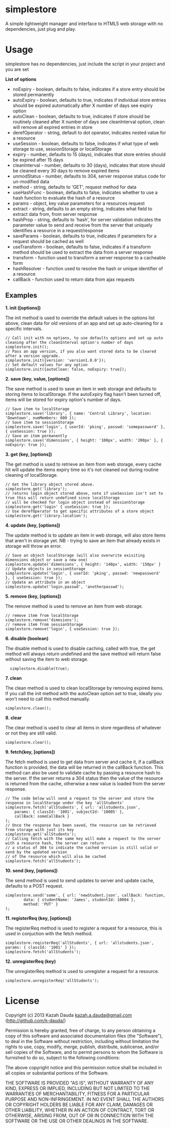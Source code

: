 simplestore
===========

A simple lightweight manager and interface to HTML5 web storage with no dependencies, just plug and play.

Usage
=====
simplestore has no dependencies, just include the script in your project and you are set

__List of options__
* noExpiry      - boolean, defaults to false, indicates if a store entry should be stored permanently
* autoExpiry    - boolean, defaults to true, indicates if individual store entries should be expired automatically after X number of days see expiry option
* autoClean     - boolean, defaults to true, indicates if store should be routinely cleaned after X number of days see cleanInterval option,  clean will remove all expired entries in store
* derefOperator - string, default to dot operator, indicates nested value for a resource
* useSession    - boolean, defaults to false, indicates if what type of web storage to use, sessionStorage or localStorage
* expiry        - number, defaults to 15 (days), indicates that store entries should be expired after 15 days
* cleanInterval - number, defaults to 30 (days), indicates that store should be cleaned every 30 days to remove expired items
* unmodStatus   - number, defaults to 304, server response status code for un-modified data
* method        - string, defaults to 'GET', request method for data
* useHashFunc   - boolean, defaults to false, indicates whether to use a hash function to evaluate the hash of a resource
* params        - object, key value parameters for a resources request
* extract       - string, defaults to an empty string, indicates what field to extract data from, from server response
* hashProp      - string, defaults to 'hash', for server validation indicates the parameter value to send and receive from the server that uniquely identifies a resource in a request/response
* saveParams    - boolean, defaults to true, indicates if parameters for a request should be cached as well
* useTransform  - boolean, defaults to false, indicates if a transform method should be used to extract the data from a server response
* transform     - function used to transform a server response to a cacheable form
* hashResolver  - function used to resolve the hash or unique identifier of a resource
* callBack      - function used to return data from ajax requests

Examples
--------
__1. init ([options])__

The init method is used to override the default values in the options list above, clean data for old versions of an app and set up auto-cleaning for a specific intervals.

    // Call init with no options, to use defaults options and set up auto cleaning after the cleanInterval option's number of days
    simplestore.init();
    // Pass an app version, if you also want stored data to be cleared after a version upgrade.
    simplestore.init({version: 'version1.0.0'});
    // Set default values for any option
    simplestore.init({autoClean: false, noExpiry: true});
    
__2. save (key, value, [options])__

The save method is used to save an item in web storage and defaults to storing items to localStorage. 
If the autoExpiry flag hasn't been turned off, items will be stored for expiry option's number of days.

    // Save item to localStorage
    simplestore.save('library', { name: 'Central Library', location: 'Downtown', numMembers: 800 });
    // Save item to sessionStorage
    simplestore.save('login', { userId: 'pking', passwd: 'somepassword' }, { useSession: true });
    // Save an item permanently
    simplestore.save('dimensions', { height: '100px', width: '200px' }, { noExpiry: true });
      
__3. get (key, [options])__

The get method is used to retrieve an item from web storage, every cache hit will update the items expiry time so it's not cleaned out during 
routine cleaning of localStorage.

    // Get the library object stored above.
    simplestore.get('library');
    // returns login object stored above, note if useSession isn't set to true this will return undefined since localStorage
    // will be checked for login object instead of sessionStorage
    simplestore.get('login' { useSession: true });
    // Use derefOperator to get specific attributes of a store object
    simplestore.get('library.location');
    
__4. update (key, [options])__

The update method is to update an item in web storage, will also store items that aren't in storage yet. NB - trying to save an item that already
exists in storage will throw an error.

    // Save an object localStorage (will also overwrite exisiting dimensions object or save a new one)
    simplestore.update('dimensions', { height: '140px', width: '150px' }
    // Update objects in sessionStorage
    simplestore.update('login', { userId: 'pking', passwd: 'newpassword' }, { useSession: true });
    // Update an attribute in an object
    simplestore.update('login.passwd', 'anotherpasswd');
    
__5. remove (key, [options])__

The remove method is used to remove an item from web storage.

    // remove item from localStorage
    simplestore.remove('dimesions');
    // remove item from sessionStorage
    simplestore.remove('login', { useSession: true });
    
__6. disable (boolean)__

The disable method is used to disable caching, called with true, the get method will always return undefined and the save method will
return false without saving the item to web storage.

      simplestore.disable(true);
      
__7. clean__
  
The clean method is used to clean localStorage by removing expired items. If you call the init method with the autoClean
option set to true, ideally you won't need to call this method manually.

    simplestore.clean();
      
__8. clear__

The clear method is used to clear all items in store regardless of whatever or not they are still valid.

    simplestore.clear();
    
__9. fetch(key, [options])__

The fetch method is used to get data from server and cache it, if a callBack function is provided, the data will be returned in the callBack function.
This method can also be used to validate cache by passing a resource hash to the server. If the server returns a 304 status then the value of the resource
is returned from the cache, otherwise a new value is loaded from the server response.

    // The code below will send a request to the server and store the response in localStorage under the key 'allStudents'
    simplestore.fetch('allStudents', { url: 'allstudents.json', 
        params: { classId: '1001', subjectId: '10005' }, 
        callBack: someCallBack }
    ); 
    // Once the response has been saved, the resource can be retrieved from storage with just its key
    simplestore.get('allStudents');
    // Calling fetch with the same key will make a request to the server with a resource hash, the server can return 
    // a status of 304 to indicate the cached version is still valid or send by the updated version 
    // of the resource which will also be cached
    simplestore.fetch('allStudents');

__10. send (key, [options])__

The send method is used to send updates to server and update cache, defaults to a POST request.

    simplestore.send('some', { url: 'newStudent.json', callBack: function, 
            data: { studentName: 'James', studentId: 10004 },
            method: 'PUT' }
    );

__11. registerReq (key, [options])__

The registerReq method is used to register a request for a resource, this is used in conjuction with the fetch method.

    simplestore.reqisterReq('allStudents', { url: 'allstudents.json', params: { classId: '1001' } });
    simplestore.fetch('allStudents');
    
__12. unregisterReq (key)__

The unregisterReq method is used to unregister a request for a resource.

    simplestore.unregisterReq('allStudents');
   
License
========

Copyright (c) 2013 Kazah Dauda <kazah.a.dauda@gmail.com> (http://github.com/k-dauda/)

Permission is hereby granted, free of charge, to any person obtaining a copy of this software and associated documentation files (the "Software"), to deal in the Software without restriction, including without limitation the rights to use, copy, modify, merge, publish, distribute, sublicense, and/or sell copies of the Software, and to permit persons to whom the Software is furnished to do so, subject to the following conditions: 

The above copyright notice and this permission notice shall be included in all copies or substantial portions of the Software.

THE SOFTWARE IS PROVIDED "AS IS", WITHOUT WARRANTY OF ANY KIND, EXPRESS OR IMPLIED, INCLUDING BUT NOT LIMITED TO THE WARRANTIES OF MERCHANTABILITY, FITNESS FOR A PARTICULAR PURPOSE AND NON-INFRINGEMENT. IN NO EVENT SHALL THE AUTHORS OR COPYRIGHT HOLDERS BE LIABLE FOR ANY CLAIM, DAMAGES OR OTHER LIABILITY, WHETHER IN AN ACTION OF CONTRACT, TORT OR OTHERWISE, ARISING FROM, OUT OF OR IN CONNECTION WITH THE SOFTWARE OR THE USE OR OTHER DEALINGS IN THE SOFTWARE.
